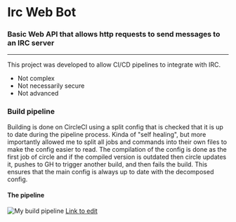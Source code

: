 # Irc Web Bot
### Basic Web API that allows http requests to send messages to an IRC server
---
This project was developed to allow CI/CD pipelines to integrate with IRC.
* Not complex
* Not necessarily secure
* Not advanced

### Build pipeline
Building is done on CircleCI using a split config that is checked that it is up to date during the pipeline process.
Kinda of "self healing", but more importantly allowed me to split all jobs and commands into their own files to make the config easier to read.
The compilation of the config is done as the first job of circle and if the compiled version is outdated then circle updates it, pushes to GH to trigger another build, and then fails the build.
This ensures that the main config is always up to date with the decomposed config.
#### The pipeline
![My build pipeline](https://mermaidjs.github.io/mermaid-live-editor/#/view/eyJjb2RlIjoiZ3JhcGggTFJcblxudHJpZ2dlcntcIjxoMj5UcmlnZ2VyPC9oMj5cIn1cblxuY2hlY2tfY2lyY2xlW1wiPGgyPmNoZWNrX2NpcmNsZTwvaDI-Q29tcGlsZXMgY2lyY2xlQ0kgY29uZmlnIGFuZDxici8-Y2hlY2tzIHRoYXQgaXQgaXMgdXAgdG8gZGF0ZVwiXVxuXG5ub3RpZnlfc3RhcnRbXCI8aDI-bm90aWZ5X3N0YXJ0PC9oMj5TZW5kcyBtZXNzYWdlIHRvIElSQzxici8-bm90aWZ5aW5nIG9mIGJ1aWxkIHN0YXJ0XCJdXG5cbmJ1aWxkX3NlcnZlcltcIjxoMj5idWlsZF9zZXJ2ZXI8L2gyPlJ1bnMgZ3JhZGxlIGJvb3RKYXIgdG88L2JyPmJ1aWxkIGFuZCBwYWNrYWdlIChObyB0ZXN0cylcIl1cblxudGVzdF9zZXJ2ZXJbXCI8aDI-dGVzdF9zZXJ2ZXI8L2gyPlJ1bnMgdW5pdCB0ZXN0c1wiXVxuXG5yZWxlYXNlX2FwcHJvdmFsW1wiPGgyPnJlbGVhc2VfYXBwcm92YWw8L2gyPkhvbGRzIHJlbGVhc2VzIHdhaXRpbmcgZm9yPGJyLz5tYW51YWwgYXBwcm92YWxcIl1cblxucmVxdWVzdF9hcHByb3ZhbFtcIjxoMj5yZXF1ZXN0X2FwcHJvdmFsPC9oMj5NZXNzYWdlcyBJUkMgdG8gcmVxdWVzdDwvYnI-bWFudWFsIGFwcHJvdmFsXCJdXG5cbm5vdGlmeV9zdWNjZXNzW1wiPGgyPm5vdGlmeV9zdWNjZXNzPC9oMj5NZXNzYWdlcyBJUkMgdG8gaW5mb3JtIG9mPC9icj5zdWNjZXNzZnVsIGJ1aWxkIGFuZCB0ZXN0c1wiXVxuXG5wdWJsaXNoX2dpdGh1Yl9yZWxlYXNlW1wiPGgyPnB1Ymxpc2hfZ2l0aHViX3JlbGVhc2U8L2gyPlRyaWdnZXJzIGdpdGh1YiByZWxlYXNlIGFuZCB0YWdzPGJyLz5QdWJsaXNoZXMgYXJ0aWZhY3RzIHRvIGdpdGh1YlwiXVxuXG5kb2NrZXJfcmVsZWFzZVtcIjxoMj5kb2NrZXJfcmVsZWFzZTwvaDI-QnVpbGRzIGFuZCBwdXNoZXMgbmV3PC9icj5pbWFnZSB0byBkb2NrZXIgaHViXCJdXG5cbm5vdGlmeV9yZWxlYXNlW1wiPGgyPm5vdGlmeV9yZWxlYXNlPC9oMj5NZXNzYWdlcyBJUkMgaW5mb3JtaW5nPC9icj5vZiBuZXcgcmVsZWFzZSB2ZXJzaW9uXCJdXG5cblxudHJpZ2dlciAtLT4gY2hlY2tfY2lyY2xlXG5cbmNoZWNrX2NpcmNsZSAtLT4gYnVpbGRfc2VydmVyXG5jaGVja19jaXJjbGUgLS0-IG5vdGlmeV9zdGFydFxuXG5idWlsZF9zZXJ2ZXIgLS0-IHRlc3Rfc2VydmVyXG5cbnRlc3Rfc2VydmVyIC0tXCI8aDI-bWFzdGVyPC9oMj5cIi0tPiByZXF1ZXN0X2FwcHJvdmFsXG50ZXN0X3NlcnZlciAtLVwiPGgyPm1hc3RlcjwvaDI-XCItLT4gcmVsZWFzZV9hcHByb3ZhbFxudGVzdF9zZXJ2ZXIgLS0-IG5vdGlmeV9zdWNjZXNzXG5cbnJlbGVhc2VfYXBwcm92YWwgLS0-IHB1Ymxpc2hfZ2l0aHViX3JlbGVhc2VcbnJlbGVhc2VfYXBwcm92YWwgLS0-IGRvY2tlcl9yZWxlYXNlXG5cbnB1Ymxpc2hfZ2l0aHViX3JlbGVhc2UgLS0-IG5vdGlmeV9yZWxlYXNlXG5kb2NrZXJfcmVsZWFzZS0tPiBub3RpZnlfcmVsZWFzZSIsIm1lcm1haWQiOnsidGhlbWUiOiJuZXV0cmFsIiwiYmFja2dyb3VuZENvbG9yIjoidHJhbnNwYXJlbnQifX0)
[Link to edit](https://mermaidjs.github.io/mermaid-live-editor/#/edit/eyJjb2RlIjoiZ3JhcGggTFJcblxudHJpZ2dlcntcIjxoMj5UcmlnZ2VyPC9oMj5cIn1cblxuY2hlY2tfY2lyY2xlW1wiPGgyPmNoZWNrX2NpcmNsZTwvaDI-Q29tcGlsZXMgY2lyY2xlQ0kgY29uZmlnIGFuZDxici8-Y2hlY2tzIHRoYXQgaXQgaXMgdXAgdG8gZGF0ZVwiXVxuXG5ub3RpZnlfc3RhcnRbXCI8aDI-bm90aWZ5X3N0YXJ0PC9oMj5TZW5kcyBtZXNzYWdlIHRvIElSQzxici8-bm90aWZ5aW5nIG9mIGJ1aWxkIHN0YXJ0XCJdXG5cbmJ1aWxkX3NlcnZlcltcIjxoMj5idWlsZF9zZXJ2ZXI8L2gyPlJ1bnMgZ3JhZGxlIGJvb3RKYXIgdG88L2JyPmJ1aWxkIGFuZCBwYWNrYWdlIChObyB0ZXN0cylcIl1cblxudGVzdF9zZXJ2ZXJbXCI8aDI-dGVzdF9zZXJ2ZXI8L2gyPlJ1bnMgdW5pdCB0ZXN0c1wiXVxuXG5yZWxlYXNlX2FwcHJvdmFsW1wiPGgyPnJlbGVhc2VfYXBwcm92YWw8L2gyPkhvbGRzIHJlbGVhc2VzIHdhaXRpbmcgZm9yPGJyLz5tYW51YWwgYXBwcm92YWxcIl1cblxucmVxdWVzdF9hcHByb3ZhbFtcIjxoMj5yZXF1ZXN0X2FwcHJvdmFsPC9oMj5NZXNzYWdlcyBJUkMgdG8gcmVxdWVzdDwvYnI-bWFudWFsIGFwcHJvdmFsXCJdXG5cbm5vdGlmeV9zdWNjZXNzW1wiPGgyPm5vdGlmeV9zdWNjZXNzPC9oMj5NZXNzYWdlcyBJUkMgdG8gaW5mb3JtIG9mPC9icj5zdWNjZXNzZnVsIGJ1aWxkIGFuZCB0ZXN0c1wiXVxuXG5wdWJsaXNoX2dpdGh1Yl9yZWxlYXNlW1wiPGgyPnB1Ymxpc2hfZ2l0aHViX3JlbGVhc2U8L2gyPlRyaWdnZXJzIGdpdGh1YiByZWxlYXNlIGFuZCB0YWdzPGJyLz5QdWJsaXNoZXMgYXJ0aWZhY3RzIHRvIGdpdGh1YlwiXVxuXG5kb2NrZXJfcmVsZWFzZVtcIjxoMj5kb2NrZXJfcmVsZWFzZTwvaDI-QnVpbGRzIGFuZCBwdXNoZXMgbmV3PC9icj5pbWFnZSB0byBkb2NrZXIgaHViXCJdXG5cbm5vdGlmeV9yZWxlYXNlW1wiPGgyPm5vdGlmeV9yZWxlYXNlPC9oMj5NZXNzYWdlcyBJUkMgaW5mb3JtaW5nPC9icj5vZiBuZXcgcmVsZWFzZSB2ZXJzaW9uXCJdXG5cblxudHJpZ2dlciAtLT4gY2hlY2tfY2lyY2xlXG5cbmNoZWNrX2NpcmNsZSAtLT4gYnVpbGRfc2VydmVyXG5jaGVja19jaXJjbGUgLS0-IG5vdGlmeV9zdGFydFxuXG5idWlsZF9zZXJ2ZXIgLS0-IHRlc3Rfc2VydmVyXG5cbnRlc3Rfc2VydmVyIC0tXCI8aDI-bWFzdGVyPC9oMj5cIi0tPiByZXF1ZXN0X2FwcHJvdmFsXG50ZXN0X3NlcnZlciAtLVwiPGgyPm1hc3RlcjwvaDI-XCItLT4gcmVsZWFzZV9hcHByb3ZhbFxudGVzdF9zZXJ2ZXIgLS0-IG5vdGlmeV9zdWNjZXNzXG5cbnJlbGVhc2VfYXBwcm92YWwgLS0-IHB1Ymxpc2hfZ2l0aHViX3JlbGVhc2VcbnJlbGVhc2VfYXBwcm92YWwgLS0-IGRvY2tlcl9yZWxlYXNlXG5cbnB1Ymxpc2hfZ2l0aHViX3JlbGVhc2UgLS0-IG5vdGlmeV9yZWxlYXNlXG5kb2NrZXJfcmVsZWFzZS0tPiBub3RpZnlfcmVsZWFzZSIsIm1lcm1haWQiOnsidGhlbWUiOiJuZXV0cmFsIiwiYmFja2dyb3VuZENvbG9yIjoidHJhbnNwYXJlbnQifX0)